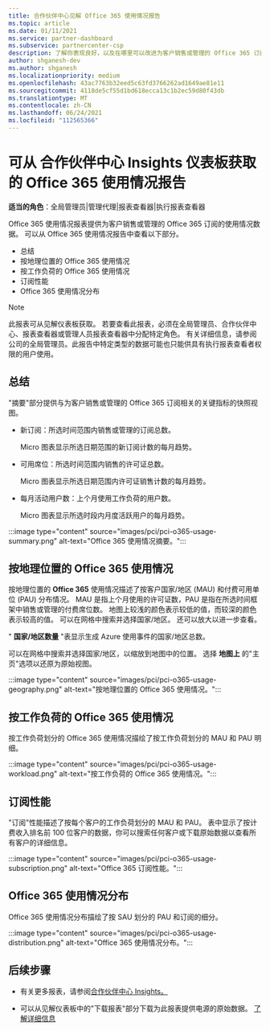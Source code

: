 ```yaml
---
title: 合作伙伴中心见解 Office 365 使用情况报告
ms.topic: article
ms.date: 01/11/2021
ms.service: partner-dashboard
ms.subservice: partnercenter-csp
description: 了解你表现良好，以及在哪里可以改进为客户销售或管理的 Office 365 订阅的使用情况。
author: shganesh-dev
ms.author: shganesh
ms.localizationpriority: medium
ms.openlocfilehash: 43ac7763b32eed5c63fd3766262ad1649ae81e11
ms.sourcegitcommit: 4118de5cf55d1bd618ecca13c1b2ec59d80f43db
ms.translationtype: MT
ms.contentlocale: zh-CN
ms.lasthandoff: 06/24/2021
ms.locfileid: "112565366"
---
```

# <a name="office-365-usage-report-available-from-the-partner-center-insights-dashboard"></a>可从 合作伙伴中心 Insights 仪表板获取的 Office 365 使用情况报告

**适当的角色**：全局管理员|管理代理|报表查看器|执行报表查看器

Office 365 使用情况报表提供为客户销售或管理的 Office 365 订阅的使用情况数据。 可以从 Office 365 使用情况报告中查看以下部分。

- 总结
- 按地理位置的 Office 365 使用情况
- 按工作负荷的 Office 365 使用情况
- 订阅性能
- Office 365 使用情况分布

 > [!NOTE]
 > 此报表可从见解仪表板获取。 若要查看此报表，必须在全局管理员、合作伙伴中心、报表查看器或管理人员报表查看器中分配特定角色。 有关详细信息，请参阅公司的全局管理员。此报告中特定类型的数据可能也只能供具有执行报表查看者权限的用户使用。

## <a name="summary"></a>总结

"摘要"部分提供与为客户销售或管理的 Office 365 订阅相关的关键指标的快照视图。  

- 新订阅：所选时间范围内销售或管理的订阅总数。

   Micro 图表显示所选日期范围的新订阅计数的每月趋势。

- 可用席位：所选时间范围内销售的许可证总数。

   Micro 图表显示所选日期范围内许可证销售计数的每月趋势。

- 每月活动用户数：上个月使用工作负荷的用户数。 

   Micro 图表显示所选时段内月度活跃用户的每月趋势。

:::image type="content" source="images/pci/pci-o365-usage-summary.png" alt-text="Office 365 使用情况摘要。":::

## <a name="office-365-usage-by-geography"></a>按地理位置的 Office 365 使用情况

按地理位置的 **Office 365** 使用情况描述了按客户国家/地区 (MAU) 和付费可用单位 (PAU) 分布情况。 MAU 是指上个月使用的许可证数，PAU 是指在所选时间框架中销售或管理的付费席位数。 地图上较浅的颜色表示较低的值，而较深的颜色表示较高的值。 可以在网格中搜索并选择国家/地区。 还可以放大以进一步查看。

" **国家/地区数量** "表显示生成 Azure 使用事件的国家/地区总数。

可以在网格中搜索并选择国家/地区，以缩放到地图中的位置。 选择 **地图上** 的"主页"选项以还原为原始视图。


:::image type="content" source="images/pci/pci-o365-usage-geography.png" alt-text="按地理位置的 Office 365 使用情况。":::

## <a name="office-365-usage-by-workload"></a>按工作负荷的 Office 365 使用情况

按工作负荷划分的 Office 365 使用情况描绘了按工作负荷划分的 MAU 和 PAU 明细。

:::image type="content" source="images/pci/pci-o365-usage-workload.png" alt-text="按工作负荷的 Office 365 使用情况。":::

## <a name="subscriptions-performance"></a>订阅性能

"订阅"性能描述了按每个客户的工作负荷划分的 MAU 和 PAU。 表中显示了按计费收入排名前 100 位客户的数据，你可以搜索任何客户或下载原始数据以查看所有客户的详细信息。

:::image type="content" source="images/pci/pci-o365-usage-subscription.png" alt-text="Office 365 订阅性能。":::

## <a name="office-365-usage-distribution"></a>Office 365 使用情况分布

Office 365 使用情况分布描绘了按 SAU 划分的 PAU 和订阅的细分。

:::image type="content" source="images/pci/pci-o365-usage-distribution.png" alt-text="Office 365 使用情况分布。":::

## <a name="next-steps"></a>后续步骤

- 有关更多报表，请参阅[合作伙伴中心 Insights。](partner-center-insights.md)

- 可以从见解仪表板中的"下载报表"部分下载为此报表提供电源的原始数据。 [了解详细信息](pci-download-reports.md) 

